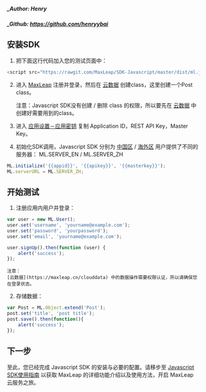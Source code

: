 ##### _Author: Henry
##### _Github: https://github.com/henryybai

## 安装SDK

1. 把下面这行代码加入您的测试页面中：

```javascript
<script src="https://rawgit.com/MaxLeap/SDK-Javascript/master/dist/ml.js"></script>
```

2. 进入 [MaxLeap](https://maxleap.cn) 注册并登录，然后在 [云数据](https://maxleap.cn/clouddata) 创建class，这里创建一个Post class。
	
	注意：Javascript SDK没有创建 / 删除 class 的权限，所以要先在 [云数据](https://maxleap.cn/clouddata) 中创建好需要用到的class。
	   

3. 进入 [应用设置－应用密钥](https://maxleap.cn/settings#application) 复制 Application ID，REST API Key，Master Key。
 
4. 初始化SDK调用，Javascript SDK 分别为 [中国区](https://maxleap.cn) / [海外区](https://maxleap.com) 用户提供了不同的服务器： ML.SERVER_EN / ML.SERVER_ZH

```javascript
ML.initialize('{{appid}}', '{{apikey}}', '{{masterkey}}');
ML.serverURL = ML.SERVER_ZH;
```

## 开始测试

1. 注册应用内用户并登录：

```javascript
var user = new ML.User();
user.set('username', 'yourname@example.com');
user.set('password', 'yourpassword');
user.set('email', 'yourname@example.com');

user.signUp().then(function (user) {
	alert('success');
});
```

	注意：
	[云数据](https://maxleap.cn/clouddata) 中的数据操作需要权限认证，所以请确保您在登录状态。

2.  存储数据：

```javascript
var Post = ML.Object.extend('Post');
post.set('title', 'post title');
post.save().then(function(){
	alert('success');
});
```
	
## 下一步

至此，您已经完成 Javascript SDK 的安装与必要的配置。请移步至 [Javascript SDK使用指南](ML_DOCS_GUIDE_LINK_PLACEHOLDER_JAVASCRIPT) 以获取 MaxLeap 的详细功能介绍以及使用方法，开启 MaxLeap 云服务之旅。	
	